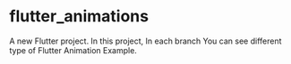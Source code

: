 # flutter_animations

A new Flutter project.
In this project, In each branch You can see different type of Flutter Animation Example.

